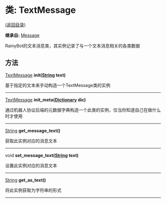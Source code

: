 # 类: TextMessage  
[(返回目录)](README.md)  
  
**继承自:** [Message](Message.md)  
  
RainyBot的文本消息类，其实例记录了与一个文本消息相关的各类数据  
  
## 方法 
  
[TextMessage](TextMessage.md) **init([String](https://docs.godotengine.org/en/latest/classes/class_string.html) text)**  
  
基于指定的文本来手动构造一个TextMessage类的实例  
  
---  
  
[TextMessage](TextMessage.md) **init_meta([Dictionary](https://docs.godotengine.org/en/latest/classes/class_dictionary.html) dic)**  
  
通过机器人协议后端的元数据字典构造一个此类的实例，仅当你知道自己在做什么时才使用  
  
---  
  
[String](https://docs.godotengine.org/en/latest/classes/class_string.html) **get_message_text()**  
  
获取此实例对应的消息文本  
  
---  
  
void **set_message_text([String](https://docs.godotengine.org/en/latest/classes/class_string.html) text)**  
  
设置此实例对应的消息文本  
  
---  
  
[String](https://docs.godotengine.org/en/latest/classes/class_string.html) **get_as_text()**  
  
将此实例获取为字符串的形式  
  
---  
  

